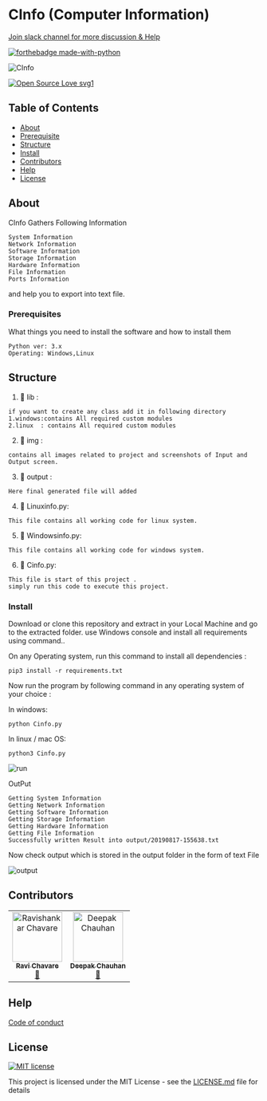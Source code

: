 # CInfo (Computer Information)
[Join slack channel for more discussion & Help ](https://join.slack.com/t/cinfo-group/shared_invite/enQtODU3Nzc2OTUwMjk1LTQxNzdhNmI1MjJkMjYxMjM2OTIyOTMwYzkyMDZhMDU2OGE5ZDliMWEwZWVmN2Q4ZmMzOTQ0NThmMjMwZmU4OTk)

[![forthebadge made-with-python](http://ForTheBadge.com/images/badges/made-with-python.svg)](https://www.python.org/)



![CInfo](https://raw.githubusercontent.com/chavarera/Cinfo/master/img/logo.png)

[![Open Source Love svg1](https://badges.frapsoft.com/os/v1/open-source.svg?v=103)](https://github.com/chavarera/Cinfo)

## Table of Contents
- [About](#About)
- [Prerequisite](#Prerequisite)
- [Structure](#Structure)
- [Install](#install)
- [Contributors](#Contributors)
- [Help](#Help)
- [License](#license)

## About
CInfo Gathers Following Information
```
System Information
Network Information
Software Information
Storage Information
Hardware Information
File Information
Ports Information
```
and help you to export into text file.

### Prerequisites

What things you need to install the software and how to install them

```
Python ver: 3.x
Operating: Windows,Linux
```

## Structure

1. :file_folder: lib :
```
if you want to create any class add it in following directory
1.windows:contains All required custom modules
2.linux  : contains All required custom modules
```
2. :file_folder: img :
```
contains all images related to project and screenshots of Input and Output screen.
```

3. :file_folder: output :
```
Here final generated file will added
```
4. :page_facing_up: Linuxinfo.py:
```
This file contains all working code for linux system. 
```
5. :page_facing_up: Windowsinfo.py:
```
This file contains all working code for windows system. 
```
6. :page_facing_up: Cinfo.py:
```
This file is start of this project . 
simply run this code to execute this project.
```

### Install

Download or clone this repository and extract in your Local Machine and go to the extracted folder.
use Windows console and install all requirements using command.. 

On any Operating system, run this command to install all dependencies :
```
pip3 install -r requirements.txt
```
Now run the program by following command in any operating system of your choice :

In windows:
```
python Cinfo.py
```
In linux / mac OS:
```
python3 Cinfo.py
```

![run](https://github.com/chavarera/Cinfo/blob/master/img/run.PNG)

OutPut
```
Getting System Information
Getting Network Information
Getting Software Information
Getting Storage Information
Getting Hardware Information
Getting File Information
Successfully written Result into output/20190817-155638.txt
```

Now check output which is stored in the output folder in the form of text File

![output](https://github.com/chavarera/Cinfo/blob/master/img/output.PNG)


## Contributors
<table>
  <tr>
    <td align="center"><a href="https://rmcservices.com"><img src="https://avatars3.githubusercontent.com/u/33047641?v=3" width="100px;" alt="Ravishankar Chavare"/><br /><sub><b>Ravi Chavare</b></sub></a><br /> <a href="https://github.com/chavarera" title="Github">📖</a></td>
      <td align="center"><a href="https://github.com/royaleagle73"><img src="https://avatars1.githubusercontent.com/u/34307370?s=460&v=4" width="100px;" alt="Deepak Chauhan"/><br /><sub><b>Deepak Chauhan</b></sub></a><br /> <a href="https://github.com/royaleagle73" title="Github">📖</a></td>
</tr>
</table>

## Help
[Code of conduct](CODE_OF_CONDUCT.md)

## License
[![MIT license](https://img.shields.io/badge/License-MIT-blue.svg)](LICENSE)

This project is licensed under the MIT License - see the [LICENSE.md](LICENSE.md) file for details
